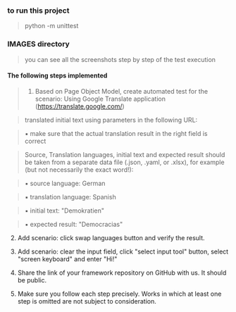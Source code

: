 ### to run this project

> python -m unittest

### IMAGES directory

> you can see all the screenshots step by step 
> of the test execution 


#### The following steps implemented

>1. Based on Page Object Model, create automated test for the scenario: Using Google Translate application (https://translate.google.com/)  

>translated initial text using parameters in the following URL:


>▪ make sure that the actual translation result in the right field is correct 

>Source, Translation languages, initial text and expected result should be taken from a separate  data file (.json, .yaml, or .xlsx), for example (but not necessarily the exact word!): 

>▪ source language: German 

>▪ translation language: Spanish  

>▪ initial text: "Demokratien"  

>▪ expected result: "Democracias" 

2. Add scenario: click swap languages button and verify the result. 

3. Add scenario: clear the input field, click "select input tool" button, select "screen keyboard" and  enter "Hi!" 

4. Share the link of your framework repository on GitHub with us. It should be public.  

5. Make sure you follow each step precisely. Works in which at least one step is omitted are not  subject to consideration.

